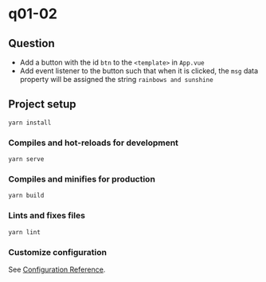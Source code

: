 # q01-02

## Question
* Add a button with the id `btn` to the `<template>` in `App.vue`
* Add event listener to the button such that when it is clicked,
the `msg` data property will be assigned the string `rainbows and sunshine`


## Project setup
```
yarn install
```

### Compiles and hot-reloads for development
```
yarn serve
```

### Compiles and minifies for production
```
yarn build
```

### Lints and fixes files
```
yarn lint
```

### Customize configuration
See [Configuration Reference](https://cli.vuejs.org/config/).

